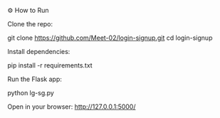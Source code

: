 ⚙️ How to Run

Clone the repo:

git clone https://github.com/Meet-02/login-signup.git
cd login-signup


Install dependencies:

pip install -r requirements.txt


Run the Flask app:

python lg-sg.py


Open in your browser: http://127.0.0.1:5000/
